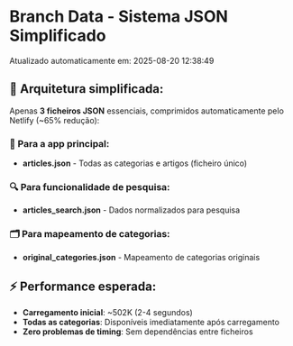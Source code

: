 # Branch Data - Sistema JSON Simplificado
Atualizado automaticamente em: 2025-08-20 12:38:49

## 🎯 Arquitetura simplificada:
Apenas **3 ficheiros JSON** essenciais, comprimidos automaticamente pelo Netlify (~65% redução):

### 📱 Para a app principal:
- **articles.json** - Todas as categorias e artigos (ficheiro único)

### 🔍 Para funcionalidade de pesquisa:
- **articles_search.json** - Dados normalizados para pesquisa

### 🗂️ Para mapeamento de categorias:
- **original_categories.json** - Mapeamento de categorias originais

## ⚡ Performance esperada:
- **Carregamento inicial**: ~502K (2-4 segundos)
- **Todas as categorias**: Disponíveis imediatamente após carregamento
- **Zero problemas de timing**: Sem dependências entre ficheiros
